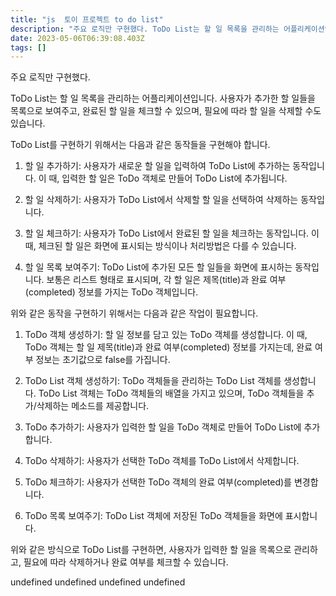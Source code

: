 ```yaml
---
title: "js  토이 프로젝트 to do list"
description: "주요 로직만 구현했다. ToDo List는 할 일 목록을 관리하는 어플리케이션입니다. 사용자가 추가한 할 일들을 목록으로 보여주고, 완료된 할 일을 체크할 수 있으며, 필요에 따라 할 일을 삭제할 수도 있습니다.ToDo List를 구현하기 위해서는 다음과 같은 동작들을"
date: 2023-05-06T06:39:08.403Z
tags: []
---
```

주요 로직만 구현했다. 

ToDo List는 할 일 목록을 관리하는 어플리케이션입니다. 사용자가 추가한 할 일들을 목록으로 보여주고, 완료된 할 일을 체크할 수 있으며, 필요에 따라 할 일을 삭제할 수도 있습니다.

ToDo List를 구현하기 위해서는 다음과 같은 동작들을 구현해야 합니다.

1. 할 일 추가하기: 사용자가 새로운 할 일을 입력하여 ToDo List에 추가하는 동작입니다. 이 때, 입력한 할 일은 ToDo 객체로 만들어 ToDo List에 추가됩니다.

2. 할 일 삭제하기: 사용자가 ToDo List에서 삭제할 할 일을 선택하여 삭제하는 동작입니다.

3. 할 일 체크하기: 사용자가 ToDo List에서 완료된 할 일을 체크하는 동작입니다. 이 때, 체크된 할 일은 화면에 표시되는 방식이나 처리방법은 다를 수 있습니다.

4. 할 일 목록 보여주기: ToDo List에 추가된 모든 할 일들을 화면에 표시하는 동작입니다. 보통은 리스트 형태로 표시되며, 각 할 일은 제목(title)과 완료 여부(completed) 정보를 가지는 ToDo 객체입니다.

위와 같은 동작을 구현하기 위해서는 다음과 같은 작업이 필요합니다.

1. ToDo 객체 생성하기: 할 일 정보를 담고 있는 ToDo 객체를 생성합니다. 이 때, ToDo 객체는 할 일 제목(title)과 완료 여부(completed) 정보를 가지는데, 완료 여부 정보는 초기값으로 false를 가집니다.

2. ToDo List 객체 생성하기: ToDo 객체들을 관리하는 ToDo List 객체를 생성합니다. ToDo List 객체는 ToDo 객체들의 배열을 가지고 있으며, ToDo 객체들을 추가/삭제하는 메소드를 제공합니다.

3. ToDo 추가하기: 사용자가 입력한 할 일을 ToDo 객체로 만들어 ToDo List에 추가합니다.

4. ToDo 삭제하기: 사용자가 선택한 ToDo 객체를 ToDo List에서 삭제합니다.

5. ToDo 체크하기: 사용자가 선택한 ToDo 객체의 완료 여부(completed)를 변경합니다.

6. ToDo 목록 보여주기: ToDo List 객체에 저장된 ToDo 객체들을 화면에 표시합니다.

위와 같은 방식으로 ToDo List를 구현하면, 사용자가 입력한 할 일을 목록으로 관리하고, 필요에 따라 삭제하거나 완료 여부를 체크할 수 있습니다.

undefined
undefined
undefined
undefined

